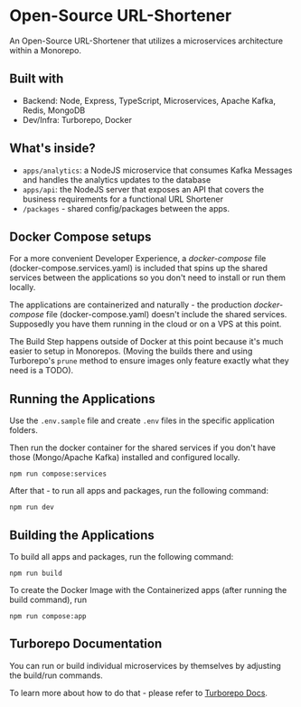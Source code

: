 # Open-Source URL-Shortener

An Open-Source URL-Shortener that utilizes a microservices architecture within a Monorepo.

## Built with

- Backend: Node, Express, TypeScript, Microservices, Apache Kafka, Redis, MongoDB
- Dev/Infra: Turborepo, Docker

## What's inside?

- `apps/analytics`: a NodeJS microservice that consumes Kafka Messages and handles the analytics updates to the database
- `apps/api`: the NodeJS server that exposes an API that covers the business requirements for a functional URL Shortener
- `/packages` - shared config/packages between the apps.

## Docker Compose setups

For a more convenient Developer Experience, a _docker-compose_ file (docker-compose.services.yaml) is included that spins up the shared services between the applications so you don't need to install or run them locally.

The applications are containerized and naturally - the production _docker-compose_ file (docker-compose.yaml) doesn't include the shared services. Supposedly you have them running in the cloud or on a VPS at this point.

The Build Step happens outside of Docker at this point because it's much easier to setup in Monorepos. (Moving the builds there and using Turborepo's `prune` method to ensure images only feature exactly what they need is a TODO).

## Running the Applications

Use the `.env.sample` file and create `.env` files in the specific application folders.

Then run the docker container for the shared services if you don't have those (Mongo/Apache Kafka) installed and configured locally.

```
npm run compose:services
```

After that - to run all apps and packages, run the following command:

```
npm run dev
```

## Building the Applications

To build all apps and packages, run the following command:

```
npm run build
```

To create the Docker Image with the Containerized apps (after running the build command), run

```
npm run compose:app
```

## Turborepo Documentation

You can run or build individual microservices by themselves by adjusting the build/run commands.

To learn more about how to do that - please refer to [Turborepo Docs](https://turborepo.com/docs).
